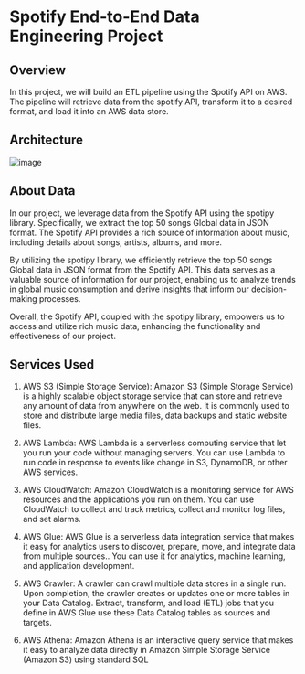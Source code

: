 # Spotify End-to-End Data Engineering Project
## Overview

In this project, we will build an ETL pipeline using the Spotify API on AWS. The pipeline will retrieve data from the spotify API, transform it to a desired format, and load it into an AWS data store.

## Architecture

![image](https://github.com/ManishaDasari98/spotify-end-to-end-data-engineering-project/assets/166990279/fcdc5ee0-af4c-4ee0-8c86-20a2c4e7b82c)

## About Data

In our project, we leverage data from the Spotify API using the spotipy library. Specifically, we extract the top 50 songs Global data in JSON format. The Spotify API provides a rich source of information about music, including details about songs, artists, albums, and more.

By utilizing the spotipy library, we efficiently retrieve the top 50 songs Global data in JSON format from the Spotify API. This data serves as a valuable source of information for our project, enabling us to analyze trends in global music consumption and derive insights that inform our decision-making processes.

Overall, the Spotify API, coupled with the spotipy library, empowers us to access and utilize rich music data, enhancing the functionality and effectiveness of our project.

## Services Used

1. AWS S3 (Simple Storage Service): Amazon S3 (Simple Storage Service) is a highly scalable object storage service that can store and retrieve any amount of data from anywhere on the web. It is commonly used to store and distribute large media files, data backups and static website files.

2. AWS Lambda: AWS Lambda is a serverless computing service that let you run your code without managing servers. You can use Lambda to run code in response to events like change in S3, DynamoDB, or other AWS services.

3. AWS CloudWatch: Amazon CloudWatch is a monitoring service for AWS resources and the applications you run on them. You can use CloudWatch to collect and track metrics, collect and monitor log files, and set alarms.

4. AWS Glue: AWS Glue is a serverless data integration service that makes it easy for analytics users to discover, prepare, move, and integrate data from multiple sources.. You can use it for analytics, machine learning, and application development.

5. AWS Crawler: A crawler can crawl multiple data stores in a single run. Upon completion, the crawler creates or updates one or more tables in your Data Catalog. Extract, transform, and load (ETL) jobs that you define in AWS Glue use these Data Catalog tables as sources and targets.

6. AWS Athena: Amazon Athena is an interactive query service that makes it easy to analyze data directly in Amazon Simple Storage Service (Amazon S3) using standard SQL


